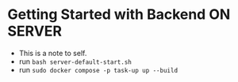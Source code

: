 # Getting Started with Backend ON SERVER

- This is a note to self.
- run `bash server-default-start.sh`
- run `sudo docker compose -p task-up up --build`